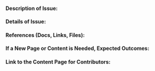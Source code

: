 #### Description of Issue: ####


#### Details of Issue: ####


#### References (Docs, Links, Files): ####


#### If a New Page or Content is Needed, Expected Outcomes: ####


#### Link to the Content Page for Contributors: ####


